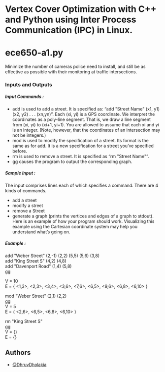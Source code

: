 # Vertex Cover Optimization with C++ and Python using Inter Process Communication (IPC) in Linux.


# ece650-a1.py
Minimize the number of cameras police need to install, and still be as effective as possible with their monitoring at traffic intersections.

### Inputs and Outputs

##### Input Commands :
- add is used to add a street. It is specified as: “add "Street Name" (x1, y1) (x2, y2) . . . (xn,yn)”. Each (xi, yi) is a GPS coordinate. We interpret the coordinates as a poly-line segment. That is, we draw a line segment from (xi, yi) to (xi+1, yi+1). You are allowed to assume that each xi and yi is an integer. (Note, however, that the coordinates of an intersection may not be integers.)
- mod is used to modify the specification of a street. Its format is the same as for add. It is a new specification for a street you’ve specified before.
- rm is used to remove a street. It is specified as “rm "Street Name"”.
- gg causes the program to output the corresponding graph.

##### Sample Input :
The input comprises lines each of which specifies a command. There are 4 kinds of commands.
- add a street
- modify a street
- remove a Street
-  generate a graph (prints the vertices and edges of a graph to stdout). Here is an example of how your program should work. Visualizing this example using the Cartesian coordinate system may help you understand what’s going on.
  

##### Example :
add "Weber Street" (2,-1) (2,2) (5,5) (5,6) (3,8)  
add "King Street S" (4,2) (4,8)  
add "Davenport Road" (1,4) (5,8)  
gg 

V = 10  
E = { <1,3>, <2,3>, <3,4>, <3,6>, <7,6>, <6,5>, <9,6>, <6,8>, <6,10> }  

mod "Weber Street" (2,1) (2,2)  
gg  
V = 5  
E = { <2,6>, <6,5>, <6,8>, <6,10> }  

rm "King Street S"  
gg  
V = {}  
E = {}  
## Authors

- [@DhruvDholakia](https://www.github.com/DhruvDholakiaCE)


